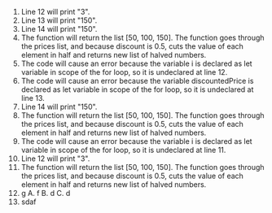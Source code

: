 1. Line 12 will print "3".
2. Line 13 will print "150".
3. Line 14 will print "150".
4. The function will return the list [50, 100, 150]. The function goes through the prices list, and because discount is 0.5, cuts the value of each element in half and returns new list of halved numbers.
5. The code will cause an error because the variable i is declared as let variable in scope of the for loop, so it is undeclared at line 12.
6. The code will cause an error because the variable discountedPrice is declared as let variable in scope of the for loop, so it is undeclared at line 13.
7. Line 14 will print "150".
8. The function will return the list [50, 100, 150]. The function goes through the prices list, and because discount is 0.5, cuts the value of each element in half and returns new list of halved numbers.
9. The code will cause an error because the variable i is declared as let variable in scope of the for loop, so it is undeclared at line 11.
10. Line 12 will print "3".
11. The function will return the list [50, 100, 150]. The function goes through the prices list, and because discount is 0.5, cuts the value of each element in half and returns new list of halved numbers.
12. g
    A. f
    B. d
    C. d
16. sdaf
